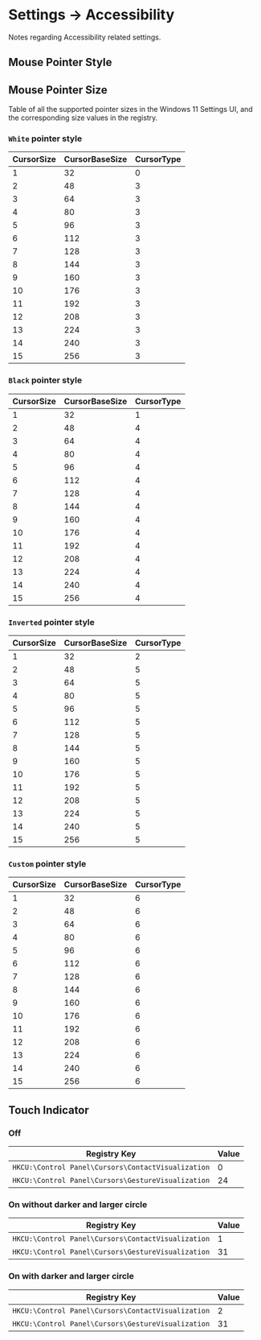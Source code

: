 # Settings -> Accessibility

Notes regarding Accessibility related settings.

## Mouse Pointer Style

## Mouse Pointer Size

Table of all the supported pointer sizes in the Windows 11 Settings UI, and the corresponding size values in the registry.

### `White` pointer style

| CursorSize | CursorBaseSize | CursorType |
|-|-|-|
|  1 | 32 | 0 |
|  2 | 48 | 3 |
|  3 | 64 | 3 |
|  4 | 80 | 3 |
|  5 | 96 | 3 |
|  6 | 112 | 3 |
|  7 | 128 | 3 |
|  8 | 144 | 3 |
|  9 | 160 | 3 |
| 10 | 176 | 3 |
| 11 | 192 | 3 |
| 12 | 208 | 3 |
| 13 | 224 | 3 |
| 14 | 240 | 3 |
| 15 | 256 | 3 |

### `Black` pointer style

| CursorSize | CursorBaseSize | CursorType |
|-|-|-|
|  1 | 32 | 1 |
|  2 | 48 | 4 |
|  3 | 64 | 4 |
|  4 | 80 | 4 |
|  5 | 96 | 4 |
|  6 | 112 | 4 |
|  7 | 128 | 4 |
|  8 | 144 | 4 |
|  9 | 160 | 4 |
| 10 | 176 | 4 |
| 11 | 192 | 4 |
| 12 | 208 | 4 |
| 13 | 224 | 4 |
| 14 | 240 | 4 |
| 15 | 256 | 4 |

### `Inverted` pointer style

| CursorSize | CursorBaseSize | CursorType |
|-|-|-|
|  1 | 32 | 2 |
|  2 | 48 | 5 |
|  3 | 64 | 5 |
|  4 | 80 | 5 |
|  5 | 96 | 5 |
|  6 | 112 | 5 |
|  7 | 128 | 5 |
|  8 | 144 | 5 |
|  9 | 160 | 5 |
| 10 | 176 | 5 |
| 11 | 192 | 5 |
| 12 | 208 | 5 |
| 13 | 224 | 5 |
| 14 | 240 | 5 |
| 15 | 256 | 5 |

### `Custom` pointer style

| CursorSize | CursorBaseSize | CursorType |
|-|-|-|
|  1 | 32 | 6 |
|  2 | 48 | 6 |
|  3 | 64 | 6 |
|  4 | 80 | 6 |
|  5 | 96 | 6 |
|  6 | 112 | 6 |
|  7 | 128 | 6 |
|  8 | 144 | 6 |
|  9 | 160 | 6 |
| 10 | 176 | 6 |
| 11 | 192 | 6 |
| 12 | 208 | 6 |
| 13 | 224 | 6 |
| 14 | 240 | 6 |
| 15 | 256 | 6 |

## Touch Indicator

### Off

| Registry Key | Value |
|-|-|
| `HKCU:\Control Panel\Cursors\ContactVisualization` | 0 |
| `HKCU:\Control Panel\Cursors\GestureVisualization` | 24 |

### On without darker and larger circle

| Registry Key | Value |
|-|-|
| `HKCU:\Control Panel\Cursors\ContactVisualization` | 1 |
| `HKCU:\Control Panel\Cursors\GestureVisualization` | 31 |

### On with darker and larger circle

| Registry Key | Value |
|-|-|
| `HKCU:\Control Panel\Cursors\ContactVisualization` | 2 |
| `HKCU:\Control Panel\Cursors\GestureVisualization` | 31 |
